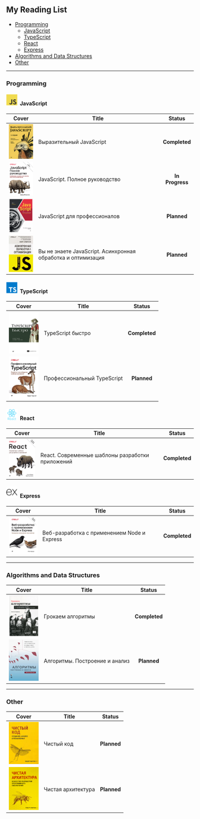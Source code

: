 ## My Reading List

- [Programming](#programming)
  - [JavaScript](#-javascript)
  - [TypeScript](#-typescript)
  - [React](#-react)
  - [Express](#-express)
- [Algorithms and Data Structures](#algorithms-and-data-structures)
- [Other](#other)

---

### Programming
#### <img src="https://github.com/devicons/devicon/blob/master/icons/javascript/javascript-original.svg" title="JavaScript" alt="JavaScript" width="30"/>&nbsp; JavaScript
| Cover | Title | Status |
| :---: | --- | :---: |
| <img src="eloquent-javascript.jpg" alt="Eloquent JavaScript" width="80"> | Выразительный JavaScript | **Completed** |
| <img src="full-javascript.jpg" alt="Full JavaScript" width="80"> | JavaScript. Полное руководство | **In Progress** |
| <img src="pro-javascript.webp" alt="JavaScript for Professionals" width="80"> | JavaScript для профессионалов | **Planned** |
| <img src="you-dont-know-javascript.webp" alt="You dont know JavaScript" width="80"> | Вы не знаете JavaScript. Асинхронная обработка и оптимизация | **Planned** |
#### <img src="https://github.com/devicons/devicon/blob/master/icons/typescript/typescript-original.svg" title="TypeScript" alt="TypeScript" width="30"/>&nbsp; TypeScript
| Cover | Title | Status |
| :---: | --- | :---: |
| <img src="fast-typescript.jpg" alt="TypeScript Quickly" width="80"> | TypeScript быстро | **Completed** |
| <img src="pro-typescript.jpeg" alt="Professional TypeScript" width="80"> | Профессиональный TypeScript | **Planned** |
#### <img src="https://github.com/devicons/devicon/blob/master/icons/react/react-original-wordmark.svg" title="React" alt="React" width="30"/>&nbsp; React
| Cover | Title | Status |
| :---: | --- | :---: |
| <img src="modern-react.jpg" alt="React modern patterns" width="80"> | React. Современные шаблоны разработки приложений | **Completed** |
#### <img src="https://github.com/devicons/devicon/blob/master/icons/express/express-original.svg" title="Express" alt="Express" width="30"/>&nbsp; Express
| Cover | Title | Status |
| :---: | --- | :---: |
| <img src="node-express.jpg" alt="WebDev with Express" width="80"> | Веб-разработка с применением Node и Express | **Completed** |

---

### Algorithms and Data Structures
| Cover | Title | Status |
| :---: | --- | :---: |
| <img src="grokking-algorithms.webp" alt="Grokking algorithms" width="80"> | Грокаем алгоритмы | **Completed** |
| <img src="cormen.webp" alt="Cormen" width="80"> | Алгоритмы. Построение и анализ | **Planned** |

---

### Other
| Cover | Title | Status |
| :---: | --- | :---: |
| <img src="clean-code.webp" alt="Clean Code" width="80"> | Чистый код | **Planned** |
| <img src="clean-architecture.jpg" alt="Clean Architecture" width="80"> | Чистая архитектура | **Planned** | 




